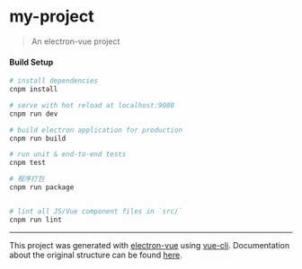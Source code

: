 # my-project

> An electron-vue project

#### Build Setup

``` bash
# install dependencies
cnpm install

# serve with hot reload at localhost:9080
cnpm run dev

# build electron application for production
cnpm run build

# run unit & end-to-end tests
cnpm test

# 程序打包
cnpm run package


# lint all JS/Vue component files in `src/`
cnpm run lint

```

---

This project was generated with [electron-vue](https://github.com/SimulatedGREG/electron-vue) using [vue-cli](https://github.com/vuejs/vue-cli). Documentation about the original structure can be found [here](https://simulatedgreg.gitbooks.io/electron-vue/content/index.html).
